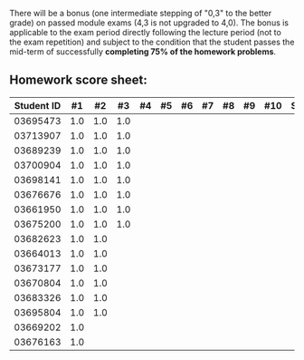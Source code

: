 There will be a bonus (one intermediate stepping of "0,3" to the better grade) on passed module exams (4,3 is not upgraded to 4,0). The bonus is applicable to the exam period directly following the lecture period (not to the exam repetition) and subject to the condition that the student passes the mid-term of successfully **completing 75% of the homework problems**.


## Homework score sheet:

| Student ID | #1 | #2 | #3 | #4 | #5 | #6 | #7 | #8 | #9 |#10 |Sum |
| ---------- |:--:|:--:|:--:|:--:|:--:|:--:|:--:|:--:|:--:|:--:|:--:|
| 03695473   |1.0 |1.0 |1.0 |    |    |    |    |    |    |    |3.0 |
| 03713907   |1.0 |1.0 |1.0 |    |    |    |    |    |    |    |3.0 |
| 03689239   |1.0 |1.0 |1.0 |    |    |    |    |    |    |    |3.0 |
| 03700904   |1.0 |1.0 |1.0 |    |    |    |    |    |    |    |3.0 |
| 03698141   |1.0 |1.0 |1.0 |    |    |    |    |    |    |    |3.0 |
| 03676676   |1.0 |1.0 |1.0 |    |    |    |    |    |    |    |3.0 |
| 03661950   |1.0 |1.0 |1.0 |    |    |    |    |    |    |    |3.0 |
| 03675200   |1.0 |1.0 |1.0 |    |    |    |    |    |    |    |3.0 |
| 03682623   |1.0 |1.0 |    |    |    |    |    |    |    |    |2.0 |
| 03664013   |1.0 |1.0 |    |    |    |    |    |    |    |    |2.0 |
| 03673177   |1.0 |1.0 |    |    |    |    |    |    |    |    |2.0 |
| 03670804   |1.0 |1.0 |    |    |    |    |    |    |    |    |2.0 |
| 03683326   |1.0 |1.0 |    |    |    |    |    |    |    |    |2.0 |
| 03695804   |1.0 |1.0 |    |    |    |    |    |    |    |    |2.0 |
| 03669202   |1.0 |    |    |    |    |    |    |    |    |    |1.0 |
| 03676163   |1.0 |    |    |    |    |    |    |    |    |    |1.0 |

